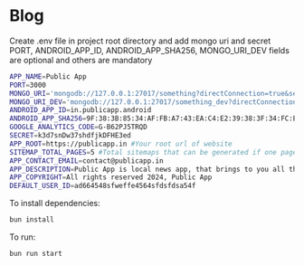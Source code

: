 # Blog

Create .env file in project root directory and add mongo uri and secret
PORT, ANDROID_APP_ID, ANDROID_APP_SHA256, MONGO_URI_DEV fields are optional and others are mandatory

```bash
APP_NAME=Public App
PORT=3000
MONGO_URI='mongodb://127.0.0.1:27017/something?directConnection=true&serverSelectionTimeoutMS=2000&appName=mongosh+2.2.10'
MONGO_URI_DEV='mongodb://127.0.0.1:27017/something_dev?directConnection=true&serverSelectionTimeoutMS=2000&appName=mongosh+2.2.10'
ANDROID_APP_ID=in.publicapp.android
ANDROID_APP_SHA256=9F:38:3B:85:34:AF:FB:A7:43:EA:C4:E2:39:38:3F:34:FC:E2:F7:A7:EA:DE:3C:02:B6:15:AB:8E:CB:8D:DB:C8
GOOGLE_ANALYTICS_CODE=G-B62PJ5TRQD
SECRET=k3d7snDw37shdfjkDFHE3ed
APP_ROOT=https://publicapp.in #Your root url of website
SITEMAP_TOTAL_PAGES=5 #Total sitemaps that can be generated if one page will have 1000 posts
APP_CONTACT_EMAIL=contact@publicapp.in
APP_DESCRIPTION=Public App is local news app, that brings to you all the latest updates of your city through short news.
APP_COPYRIGHT=All rights reserved 2024, Public App
DEFAULT_USER_ID=ad664548sfweffe4564sfdsfdsa54f
```

To install dependencies:

```bash
bun install
```

To run:

```bash
bun run start
```
